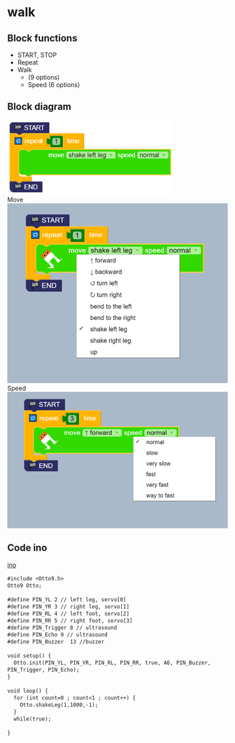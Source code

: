 # walk 

## Block functions
* START, STOP
* Repeat 
* Walk
    * (9 options)
    * Speed (6 options)

## Block diagram
![i](capture1593887619407_walk)  
Move  
![i](walk-move.PNG)  
Speed  
![i](walk-speed.PNG)  

## Code ino
[ino](walk.ino)
```
#include <Otto9.h>
Otto9 Otto;

#define PIN_YL 2 // left leg, servo[0]
#define PIN_YR 3 // right leg, servo[1]
#define PIN_RL 4 // left foot, servo[2]
#define PIN_RR 5 // right foot, servo[3]
#define PIN_Trigger 8 // ultrasound
#define PIN_Echo 9 // ultrasound
#define PIN_Buzzer  13 //buzzer

void setup() {
  Otto.init(PIN_YL, PIN_YR, PIN_RL, PIN_RR, true, A6, PIN_Buzzer, PIN_Trigger, PIN_Echo);
}

void loop() {
  for (int count=0 ; count<1 ; count++) {
    Otto.shakeLeg(1,1000,-1);
  }
  while(true);

}
```